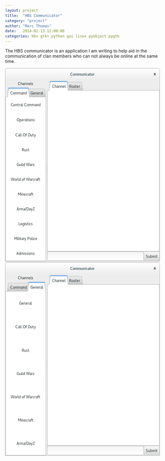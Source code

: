 ```yaml
---
layout: project
title:  "HBS Communicator"
category: "project"
author: "Marc Thomas"
date:   2014-02-13 12:00:00
categories: hbs gtk+ python gui linux pyobject pygtk
---
```

<p></p>
<p class = "projectHeader">
The HBS communicator is an application I am writing to help aid in the communication of clan members who can not always be online at the same time.</p>
<p></p>

<a href="/img/hbsCommunicator/hbsCommunicator.png" data-lightbox="Projections"><img src="/img/hbsCommunicator/hbsCommunicator.png" alt="HBS" width="607" height="630"/></a>
<a href="/img/hbsCommunicator/hbsCommunicator2.png" data-lightbox="Projections"><img src="/img/hbsCommunicator/hbsCommunicator2.png" alt="HBS" width="607" height="630"/></a>
